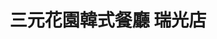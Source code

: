 ---
title: "三元花園韓式餐廳 瑞光店"
description: "三元花園韓式餐廳 瑞光店"
layout: shop
keywords:
  - 美食競賽
  - 台灣美食
  - 美食精選
datePublished: "2025-06-30"
dateModified: "2025-07-06"
city: "台北市"
district: "內湖區"
address: "台北市內湖區瑞光路188巷43號1F"
phone: "0287523222"
geo: "25.07397305919308, 121.57628864094568"
google_map: "https://maps.app.goo.gl/hx9pNixaaB1s69sk9"
footinder: "https://footinder.com.tw/%E5%8F%B0%E5%8C%97%E5%B8%82%E5%85%A7%E6%B9%96%E5%8D%80/9161/"
official: "http://www.samwon.com.tw/"
award:
  - name: "500盤"
    year: "2024"
    entries:
      - dishes:
          - "招牌牛小排"
          - "三元甜辣炸雞"

---